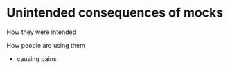 # Unintended consequences of mocks

How they were intended


How people are using them
+ causing pains


